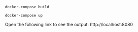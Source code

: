 ```docker-compose build```

```docker-compose up```

Open the following link to see the output:
http://localhost:8080